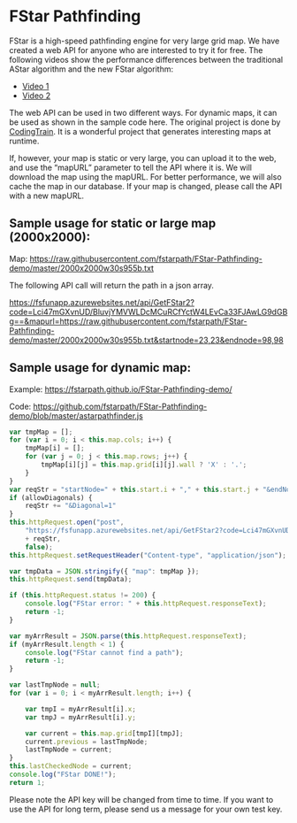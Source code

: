 # FStar Pathfinding

FStar is a high-speed pathfinding engine for very large grid map. We have created a web API for anyone who are interested to try it for free.  The following videos show the performance differences between the traditional AStar algorithm and the new FStar algorithm: 

- [Video 1](https://www.youtube.com/watch?v=dzGzDVf3mw0)
- [Video 2](https://www.youtube.com/watch?v=rS_aC1BwaOY)



The web API can be used in two different ways. For dynamic maps, it can be used as shown in the sample code here. The original project is done by <a href="https://github.com/CodingTrain/AStar">CodingTrain</a>. It is a wonderful project that generates interesting maps at runtime. 

If, however, your map is static or very large, you can upload it to the web, and use the “mapURL” parameter to tell the API where it is. We will download the map using the mapURL. For better performance, we will also cache the map in our database. If your map is changed, please call the API with a new mapURL.

## Sample usage for static or large map (2000x2000):

Map: https://raw.githubusercontent.com/fstarpath/FStar-Pathfinding-demo/master/2000x2000w30s955b.txt

The following API call will return the path in a json array.

https://fsfunapp.azurewebsites.net/api/GetFStar2?code=Lci47mGXvnUD/BluvjYMVWLDcMCuRCfYctW4LEvCa33FJAwLG9dGBg==&mapurl=https://raw.githubusercontent.com/fstarpath/FStar-Pathfinding-demo/master/2000x2000w30s955b.txt&startnode=23,23&endnode=98,98


## Sample usage for dynamic map:

Example: https://fstarpath.github.io/FStar-Pathfinding-demo/

Code: https://github.com/fstarpath/FStar-Pathfinding-demo/blob/master/astarpathfinder.js

```js
var tmpMap = [];
for (var i = 0; i < this.map.cols; i++) {
    tmpMap[i] = [];
    for (var j = 0; j < this.map.rows; j++) {
        tmpMap[i][j] = this.map.grid[i][j].wall ? 'X' : '.';
    }
}
var reqStr = "startNode=" + this.start.i + "," + this.start.j + "&endNode=" + this.end.i + "," + this.end.j;
if (allowDiagonals) {
    reqStr += "&Diagonal=1"
}
this.httpRequest.open("post",
    "https://fsfunapp.azurewebsites.net/api/GetFStar2?code=Lci47mGXvnUD/BluvjYMVWLDcMCuRCfYctW4LEvCa33FJAwLG9dGBg==&"
    + reqStr, 
    false);
this.httpRequest.setRequestHeader("Content-type", "application/json");

var tmpData = JSON.stringify({ "map": tmpMap });
this.httpRequest.send(tmpData);

if (this.httpRequest.status != 200) {
    console.log("FStar error: " + this.httpRequest.responseText);
    return -1;
}

var myArrResult = JSON.parse(this.httpRequest.responseText);
if (myArrResult.length < 1) {
    console.log("FStar cannot find a path");
    return -1;
}

var lastTmpNode = null;
for (var i = 0; i < myArrResult.length; i++) {

    var tmpI = myArrResult[i].x;
    var tmpJ = myArrResult[i].y;

    var current = this.map.grid[tmpI][tmpJ];
    current.previous = lastTmpNode;
    lastTmpNode = current;
}
this.lastCheckedNode = current;
console.log("FStar DONE!");
return 1;
```

Please note the API key will be changed from time to time. If you want to use the API for long term, please send us a message for your own test key.




